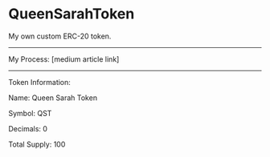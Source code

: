 # QueenSarahToken
My own custom ERC-20 token.

--------------------------
My Process: [medium article link]

--------------------------
Token Information:

Name: Queen Sarah Token

Symbol: QST

Decimals: 0

Total Supply: 100

